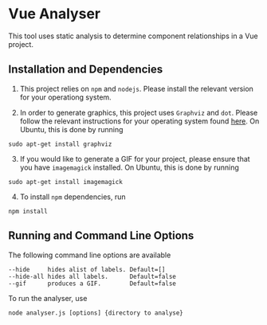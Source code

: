 # Vue Analyser

This tool uses static analysis to determine component relationships in a Vue project.

## Installation and Dependencies

1. This project relies on `npm` and `nodejs`. Please install the relevant version for your operationg system.

2. In order to generate graphics, this project uses `Graphviz` and `dot`. Please follow the relevant instructions for your operating system found [here](https://graphviz.org/download/). On Ubuntu, this is done by running 
```
sudo apt-get install graphviz
```

3. If you would like to generate a GIF for your project, please ensure that you have `imagemagick` installed. On Ubuntu, this is done by running 
```
sudo apt-get install imagemagick
```
4. To install `npm` dependencies, run
```
npm install
```
## Running and Command Line Options

The following command line options are available
```
--hide     hides alist of labels. Default=[]  
--hide-all hides all labels.      Default=false
--gif      produces a GIF.        Default=false
```

To run the analyser, use
```
node analyser.js [options] {directory to analyse}
```